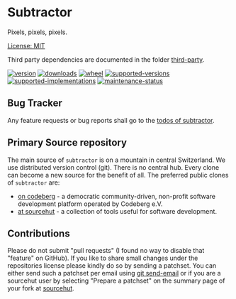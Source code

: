 # Subtractor

Pixels, pixels, pixels.

[License: MIT](https://git.sr.ht/~sthagen/subtractor/tree/default/item/LICENSE)

Third party dependencies are documented in the folder [third-party](third-party/README.md).

[![version](https://img.shields.io/pypi/v/subtractor.svg?style=flat)](https://pypi.python.org/pypi/subtractor/)
[![downloads](https://static.pepy.tech/badge/subtractor/month)](https://pepy.tech/project/subtractor)
[![wheel](https://img.shields.io/pypi/wheel/subtractor.svg?style=flat)](https://pypi.python.org/pypi/subtractor/)
[![supported-versions](https://img.shields.io/pypi/pyversions/subtractor.svg?style=flat)](https://pypi.python.org/pypi/subtractor/)
[![supported-implementations](https://img.shields.io/pypi/implementation/subtractor.svg?style=flat)](https://pypi.python.org/pypi/subtractor/)
[![maintenance-status](https://img.shields.io/github/commit-activity/y/sthagen/subtractor.svg?style=flat)](https://git.sr.ht/~sthagen/subtractor/log)

## Bug Tracker

Any feature requests or bug reports shall go to the [todos of subtractor](https://todo.sr.ht/~sthagen/subtractor).

## Primary Source repository

The main source of `subtractor` is on a mountain in central Switzerland.
We use distributed version control (git).
There is no central hub.
Every clone can become a new source for the benefit of all.
The preferred public clones of `subtractor` are:

* [on codeberg](https://codeberg.org/sthagen/subtractor) - a democratic community-driven, non-profit software development platform operated by Codeberg e.V.
* [at sourcehut](https://git.sr.ht/~sthagen/subtractor) - a collection of tools useful for software development.

## Contributions

Please do not submit "pull requests" (I found no way to disable that "feature" on GitHub).
If you like to share small changes under the repositories license please kindly do so by sending a patchset.
You can either send such a patchset per email using [git send-email](https://git-send-email.io) or 
if you are a sourcehut user by selecting "Prepare a patchset" on the summary page of your fork at [sourcehut](https://git.sr.ht/).
